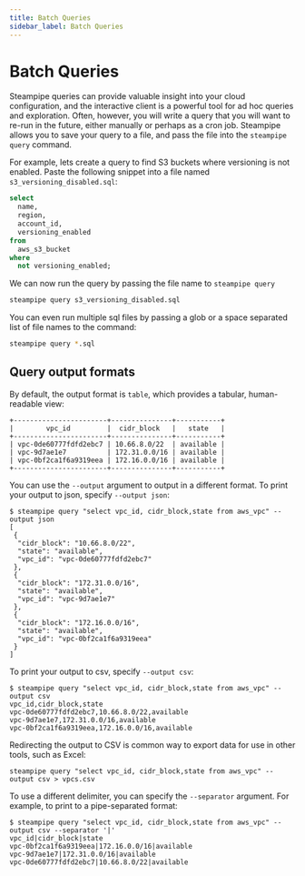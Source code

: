 ```yaml
---
title: Batch Queries
sidebar_label: Batch Queries
---
```

# Batch Queries

Steampipe queries can provide valuable insight into your cloud configuration, and the interactive client is a powerful tool for ad hoc queries and exploration.  Often, however, you will write a query that you will want to re-run in the future, either manually or perhaps as a cron job.  Steampipe allows you to save your query to a file, and pass the file into the `steampipe query` command.

For example, lets create a query to find S3 buckets where versioning is not enabled.  Paste the following snippet into a file named `s3_versioning_disabled.sql`:

```sql
select
  name,
  region,
  account_id,
  versioning_enabled
from
  aws_s3_bucket
where
  not versioning_enabled;
```

We can now run the query by passing the file name to `steampipe query`
```bash
steampipe query s3_versioning_disabled.sql
```

You can even run multiple sql files by passing a glob or a space separated list of file names to the command:
```bash
steampipe query *.sql
```


## Query output formats
By default, the output format is `table`, which provides a tabular, human-readable view:
```
+-----------------------+---------------+-----------+
|        vpc_id         |  cidr_block   |   state   |
+-----------------------+---------------+-----------+
| vpc-0de60777fdfd2ebc7 | 10.66.8.0/22  | available |
| vpc-9d7ae1e7          | 172.31.0.0/16 | available |
| vpc-0bf2ca1f6a9319eea | 172.16.0.0/16 | available |
+-----------------------+---------------+-----------+
```
  
You can use the `--output` argument to output in a different format.  To print your output to json, specify `--output json`:

```
$ steampipe query "select vpc_id, cidr_block,state from aws_vpc" --output json
[
 {
  "cidr_block": "10.66.8.0/22",
  "state": "available",
  "vpc_id": "vpc-0de60777fdfd2ebc7"
 },
 {
  "cidr_block": "172.31.0.0/16",
  "state": "available",
  "vpc_id": "vpc-9d7ae1e7"
 },
 {
  "cidr_block": "172.16.0.0/16",
  "state": "available",
  "vpc_id": "vpc-0bf2ca1f6a9319eea"
 }
]

```

To print your output to csv, specify `--output csv`:

```
$ steampipe query "select vpc_id, cidr_block,state from aws_vpc" --output csv
vpc_id,cidr_block,state
vpc-0de60777fdfd2ebc7,10.66.8.0/22,available
vpc-9d7ae1e7,172.31.0.0/16,available
vpc-0bf2ca1f6a9319eea,172.16.0.0/16,available
```

Redirecting the output to CSV is common way to export data for use in other tools, such as Excel:

```
steampipe query "select vpc_id, cidr_block,state from aws_vpc" --output csv > vpcs.csv
```


To use a different delimiter, you can specify the `--separator` argument.  For example, to print to a pipe-separated format:

```
$ steampipe query "select vpc_id, cidr_block,state from aws_vpc" --output csv --separator '|'
vpc_id|cidr_block|state
vpc-0bf2ca1f6a9319eea|172.16.0.0/16|available
vpc-9d7ae1e7|172.31.0.0/16|available
vpc-0de60777fdfd2ebc7|10.66.8.0/22|available
```
